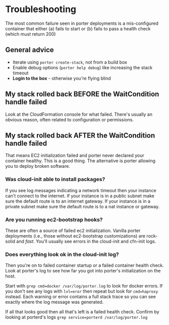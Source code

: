 # Troubleshooting

The most common failure seen in porter deployments is a mis-configured container
that either (a) fails to start or (b) fails to pass a health check (which must
return 200)

## General advice

- Iterate using `porter create-stack`, not from a build box
- Enable debug options (`porter help debug`) like increasing the stack timeout
- **Login to the box** - otherwise you're flying blind

## My stack rolled back BEFORE the WaitCondition handle failed

Look at the CloudFormation console for what failed. There's usually an obvious
reason, often related to configuration or permissions.

## My stack rolled back AFTER the WaitCondition handle failed

That means EC2 initialization failed and porter never declared your container
healthy. This is a good thing. The alternative is porter allowing you to deploy
broken software.

### Was cloud-init able to install packages?

If you see log messages indicating a network timeout then your instance can't
connect to the internet. If your instance is in a public subnet make sure the
default route is to an internet gateway. If your instance is in a private subnet
make sure the default route is to a nat instance or gateway.

### Are you running ec2-bootstrap hooks?

These are often a source of failed ec2 initialization. Vanilla porter
deployments (i.e., those without ec2-bootstrap customizations) are rock-solid
and _fast_. You'll usually see errors in the cloud-init and cfn-init logs.

### Does everything look ok in the cloud-init log?

Then you're on to failed container startup or a failed container health check.
Look at porter's log to see how far you got into porter's initialization on the
host.

Start with `grep cmd=docker /var/log/porter.log` to look for docker errors. If
you don't see any logs with `lvl=eror` then repeat but look for `cmd=haproxy`
instead. Each warning or error contains a full stack trace so you can see
exactly where the log message was generated.

If all that looks good then all that's left is a failed health check. Confirm by
looking at porterd's logs `grep service=porterd /var/log/porter.log`
